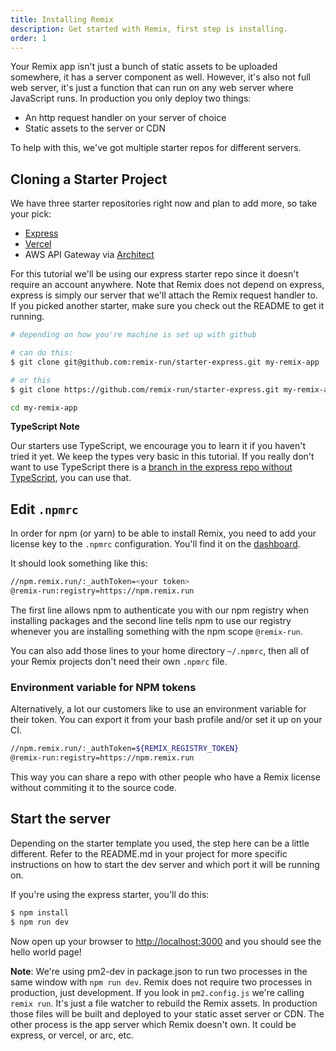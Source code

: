 ```yaml
---
title: Installing Remix
description: Get started with Remix, first step is installing.
order: 1
---
```


Your Remix app isn't just a bunch of static assets to be uploaded somewhere, it has a server component as well. However, it's also not full web server, it's just a function that can run on any web server where JavaScript runs. In production you only deploy two things:

- An http request handler on your server of choice
- Static assets to the server or CDN

To help with this, we've got multiple starter repos for different servers.

## Cloning a Starter Project

We have three starter repositories right now and plan to add more, so take your pick:

- [Express](https://github.com/remix-run/starter-express)
- [Vercel](https://github.com/remix-run/starter-vercel)
- AWS API Gateway via [Architect](https://github.com/remix-run/starter-vercel)

For this tutorial we'll be using our express starter repo since it doesn't require an account anywhere. Note that Remix does not depend on express, express is simply our server that we'll attach the Remix request handler to. If you picked another starter, make sure you check out the README to get it running.

```bash
# depending on how you're machine is set up with github

# can do this:
$ git clone git@github.com:remix-run/starter-express.git my-remix-app

# or this
$ git clone https://github.com/remix-run/starter-express.git my-remix-app

cd my-remix-app
```

**TypeScript Note**

Our starters use TypeScript, we encourage you to learn it if you haven't tried it yet. We keep the types very basic in this tutorial. If you really don't want to use TypeScript there is a [branch in the express repo without TypeScript](https://github.com/remix-run/starter-express/tree/no-typescript), you can use that.

## Edit `.npmrc`

In order for npm (or yarn) to be able to install Remix, you need to add your license key to the `.npmrc` configuration. You'll find it on the [dashboard](https://remix.run/dashboard).

It should look something like this:

```bash
//npm.remix.run/:_authToken=<your token>
@remix-run:registry=https://npm.remix.run
```

The first line allows npm to authenticate you with our npm registry when installing packages and the second line tells npm to use our registry whenever you are installing something with the npm scope `@remix-run`.

You can also add those lines to your home directory `~/.npmrc`, then all of your Remix projects don't need their own `.npmrc` file.

### Environment variable for NPM tokens

Alternatively, a lot our customers like to use an environment variable for their token. You can export it from your bash profile and/or set it up on your CI.

```bash
//npm.remix.run/:_authToken=${REMIX_REGISTRY_TOKEN}
@remix-run:registry=https://npm.remix.run
```

This way you can share a repo with other people who have a Remix license without commiting it to the source code.

## Start the server

Depending on the starter template you used, the step here can be a little different. Refer to the README.md in your project for more specific instructions on how to start the dev server and which port it will be running on.

If you're using the express starter, you'll do this:

```bash
$ npm install
$ npm run dev
```

Now open up your browser to [http://localhost:3000](http://localhost:3000) and you should see the hello world page!

**Note**: We're using pm2-dev in package.json to run two processes in the same window with `npm run dev`. Remix does not require two processes in production, just development. If you look in `pm2.config.js` we're calling `remix run`. It's just a file watcher to rebuild the Remix assets. In production those files will be built and deployed to your static asset server or CDN. The other process is the app server which Remix doesn't own. It could be express, or vercel, or arc, etc.
